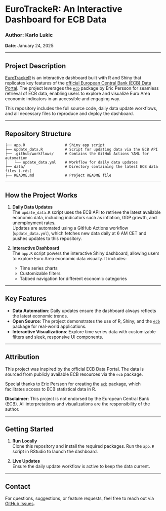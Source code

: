 # EuroTrackeR: An Interactive Dashboard for ECB Data

### Author: Karlo Lukic

**Date**: January 24, 2025

------------------------------------------------------------------------

## **Project Description**

[EuroTrackeR](https://karlo-lukic.shinyapps.io/eurotracker/) is an interactive dashboard built with R and Shiny that replicates key features of the [official European Central Bank (ECB) Data Portal](https://data.ecb.europa.eu). The project leverages the [`ecb`](https://cran.r-project.org/web/packages/ecb/index.html) package by Eric Persson for seamless retrieval of ECB data, enabling users to explore and visualize Euro Area economic indicators in an accessible and engaging way.

This repository includes the full source code, daily data update workflows, and all necessary files to reproduce and deploy the dashboard.

------------------------------------------------------------------------

## **Repository Structure**

```         
├── app.R                  # Shiny app script
├── update_data.R          # Script for updating data via the ECB API
├── .github/workflows/     # Contains the GitHub Actions YAML for automation
│   └── update_data.yml    # Workflow for daily data updates
├── data/                  # Directory containing the latest ECB data files (.rds)
├── README.md              # Project README file
```

------------------------------------------------------------------------

## **How the Project Works**

1.  **Daily Data Updates**\
    The `update_data.R` script uses the ECB API to retrieve the latest available economic data, including indicators such as inflation, GDP growth, and unemployment rates.\
    Updates are automated using a GitHub Actions workflow (`update_data.yml`), which fetches new data daily at 6 AM CET and pushes updates to this repository.

2.  **Interactive Dashboard**\
    The `app.R` script powers the interactive Shiny dashboard, allowing users to explore Euro Area economic data visually. It includes:

    -   Time series charts
    -   Customizable filters
    -   Tabbed navigation for different economic categories

------------------------------------------------------------------------

## **Key Features**

-   **Data Automation**: Daily updates ensure the dashboard always reflects the latest economic trends.
-   **Open Source**: The project demonstrates the use of R, Shiny, and the [`ecb`](https://cran.r-project.org/web/packages/ecb/index.html) package for real-world applications.
-   **Interactive Visualizations**: Explore time series data with customizable filters and sleek, responsive UI components.

------------------------------------------------------------------------

## **Attribution**

This project was inspired by the official ECB Data Portal. The data is sourced from publicly available ECB resources via the `ecb` package.

Special thanks to Eric Persson for creating the [`ecb`](https://cran.r-project.org/web/packages/ecb/index.html) package, which facilitates access to ECB statistical data in R.

**Disclaimer**: This project is not endorsed by the European Central Bank (ECB). All interpretations and visualizations are the responsibility of the author.

------------------------------------------------------------------------

## **Getting Started**

1.  **Run Locally**\
    Clone this repository and install the required packages. Run the `app.R` script in RStudio to launch the dashboard.

2.  **Live Updates**\
    Ensure the daily update workflow is active to keep the data current.

------------------------------------------------------------------------

## **Contact**

For questions, suggestions, or feature requests, feel free to reach out via [GitHub Issues](https://github.com/karlolukic/eurotracker/issues).
